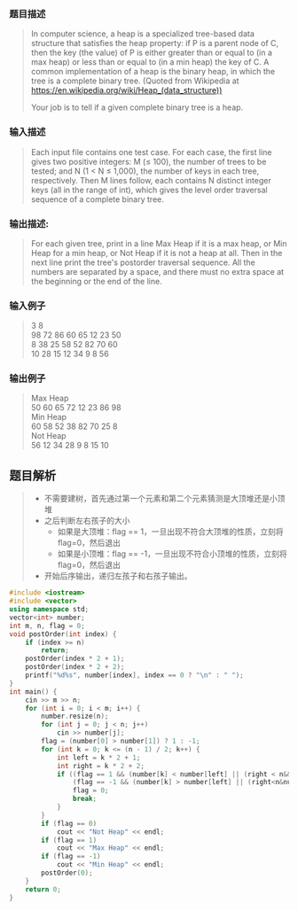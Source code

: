 ### 题目描述

> In computer science, a heap is a specialized tree-based data structure that satisfies the heap property: if P is a parent node of C, then the key (the value) of P is either greater than or equal to (in a max heap) or less than or equal to (in a min heap) the key of C. A common implementation of a heap is the binary heap, in which the tree is a complete binary tree. (Quoted from Wikipedia at https://en.wikipedia.org/wiki/Heap_(data_structure))
>
>Your job is to tell if a given complete binary tree is a heap.


### 输入描述

> Each input file contains one test case. For each case, the first line gives two positive integers: M (≤ 100), the number of trees to be tested; and N (1 < N ≤ 1,000), the number of keys in each tree, respectively. Then M lines follow, each contains N distinct integer keys (all in the range of int), which gives the level order traversal sequence of a complete binary tree.

### 输出描述:
> For each given tree, print in a line Max Heap if it is a max heap, or Min Heap for a min heap, or Not Heap if it is not a heap at all. Then in the next line print the tree's postorder traversal sequence. All the numbers are separated by a space, and there must no extra space at the beginning or the end of the line.

### 输入例子
> 3 8<br>
98 72 86 60 65 12 23 50<br>
8 38 25 58 52 82 70 60<br>
10 28 15 12 34 9 8 56<br>

### 输出例子
> Max Heap<br>
50 60 65 72 12 23 86 98<br>
Min Heap<br>
60 58 52 38 82 70 25 8<br>
Not Heap<br>
56 12 34 28 9 8 15 10<br>


## 题目解析
>- 不需要建树，首先通过第一个元素和第二个元素猜测是大顶堆还是小顶堆
>- 之后判断左右孩子的大小
>   - 如果是大顶堆：flag == 1，一旦出现不符合大顶堆的性质，立刻将flag=0，然后退出
>   - 如果是小顶堆：flag == -1，一旦出现不符合小顶堆的性质，立刻将flag=0，然后退出
>- 开始后序输出，递归左孩子和右孩子输出。

```C++
#include <iostream>
#include <vector>
using namespace std;
vector<int> number;
int m, n, flag = 0;
void postOrder(int index) {
	if (index >= n)
		return;
	postOrder(index * 2 + 1);
	postOrder(index * 2 + 2);
	printf("%d%s", number[index], index == 0 ? "\n" : " ");
}
int main() {
	cin >> m >> n;
	for (int i = 0; i < m; i++) {
		number.resize(n);
		for (int j = 0; j < n; j++)
			cin >> number[j];
		flag = (number[0] > number[1]) ? 1 : -1;
		for (int k = 0; k <= (n - 1) / 2; k++) {
			int left = k * 2 + 1;
			int right = k * 2 + 2;
			if ((flag == 1 && (number[k] < number[left] || (right < n&&number[k] < number[right])))||
				(flag == -1 && (number[k] > number[left] || (right<n&number[k] > number[right])))){
				flag = 0;
				break;
			}
		}
		if (flag == 0)
			cout << "Not Heap" << endl;
		if (flag == 1)
			cout << "Max Heap" << endl;
		if (flag == -1)
			cout << "Min Heap" << endl;
		postOrder(0);
	}
	return 0;
}
```